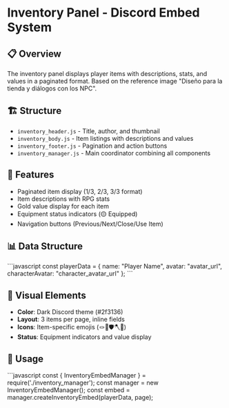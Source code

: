 # Inventory Panel - Discord Embed System

## 📋 Overview
The inventory panel displays player items with descriptions, stats, and values in a paginated format. Based on the reference image "Diseño para la tienda y diálogos con los NPC".

## 🏗️ Structure
- `inventory_header.js` - Title, author, and thumbnail
- `inventory_body.js` - Item listings with descriptions and values
- `inventory_footer.js` - Pagination and action buttons
- `inventory_manager.js` - Main coordinator combining all components

## 🎯 Features
- Paginated item display (1/3, 2/3, 3/3 format)
- Item descriptions with RPG stats
- Gold value display for each item
- Equipment status indicators (🟡 Equipped)
- Navigation buttons (Previous/Next/Close/Use Item)

## 📊 Data Structure
\`\`\`javascript
const playerData = {
  name: "Player Name",
  avatar: "avatar_url",
  characterAvatar: "character_avatar_url"
};
\`\`\`

## 🎨 Visual Elements
- **Color**: Dark Discord theme (#2f3136)
- **Layout**: 3 items per page, inline fields
- **Icons**: Item-specific emojis (🪢🧪🛡️🪓🔮)
- **Status**: Equipment indicators and value display

## 🔧 Usage
\`\`\`javascript
const { InventoryEmbedManager } = require('./inventory_manager');
const manager = new InventoryEmbedManager();
const embed = manager.createInventoryEmbed(playerData, page);
